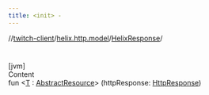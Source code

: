 ```yaml
---
title: <init> -
---
```

//[twitch-client](../../index.md)/[helix.http.model](../index.md)/[HelixResponse](index.md)/[<init>](-init-.md)



# <init>  
[jvm]  
Content  
fun <[T](index.md) : [AbstractResource](../-abstract-resource/index.md)> [<init>](-init-.md)(httpResponse: [HttpResponse]())  



